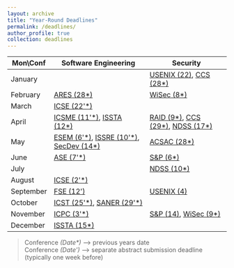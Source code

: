 ```yaml
---
layout: archive
title: "Year-Round Deadlines"
permalink: /deadlines/
author_profile: true
collection: deadlines
---
```


  Mon\Conf          | Software Engineering  |         Security
--------------------|-----------------------|-------------------------
January             |                       | [USENIX (22)](https://www.usenix.org/conference/usenixsecurity25), [CCS (28\*)](https://www.sigsac.org/ccs/CCS2024/call-for/call-for-papers.html)                    
February            |  [ARES (28\*)](http://www.wikicfp.com/cfp/program?id=216)                     | [WiSec (8\*)](https://wisec2024.kaist.ac.kr/)
March               | [ICSE (22\'\*)](https://conf.researchr.org/home/icse-2025)                | 
April               | [ICSME (11\'\*)](https://conf.researchr.org/home/icsme-2024), [ISSTA (12\*)](https://conf.researchr.org/home/issta-2024)        | [RAID (9\*)](https://raid2024.github.io/call.html), [CCS (29\*)](https://www.sigsac.org/ccs/CCS2024/call-for/call-for-papers.html), [NDSS (17\*)](https://www.ndss-symposium.org/ndss2025/submisions/call-for-papers/)
May                 |  [ESEM (6\'\*)](https://conf.researchr.org/home/esem-2024), [ISSRE (10\'\*)](https://issre.github.io/2024/calls_cfp-research.html), [SecDev (14\*)](https://secdev.ieee.org/2024/cfp/)          |  [ACSAC (28\*)](https://www.acsac.org/2024/submissions/papers/)
June                | [ASE (7\'\*)](https://conf.researchr.org/home/ase-2024)     | [S&P (6\*)](https://sp2025.ieee-security.org/cfpapers.html)
July                |                       |  [NDSS (10\*)](https://www.ndss-symposium.org/ndss2025/submisions/call-for-papers/)
August              | [ICSE (2\'\*)](https://conf.researchr.org/home/icse-2025)                 | 
September           | [FSE (12\')](https://conf.researchr.org/track/fse-2025/fse-2025-research-papers)      | [USENIX (4)](https://www.usenix.org/conference/usenixsecurity25) 
October             | [ICST (25\'\*)](https://conf.researchr.org/track/icst-2024/icst-2024-papers), [SANER (29\'\*)](https://conf.researchr.org/track/saner-2024/saner-2024-papers?#Call-for-Papers)                | 
November            |  [ICPC (3\'\*)](https://conf.researchr.org/track/icpc-2024/icpc-2024-research)          | [S&P (14)](https://sp2025.ieee-security.org/cfpapers.html), [WiSec (9\*)](https://wisec2024.kaist.ac.kr/)
December            | [ISSTA (15\*)](https://conf.researchr.org/home/issta-2024)                      | 



> Conference *(Date\*)*  ⟶  previous years date\
> Conference *(Date\')*  ⟶  separate abstract submission deadline (typically one week before) 
